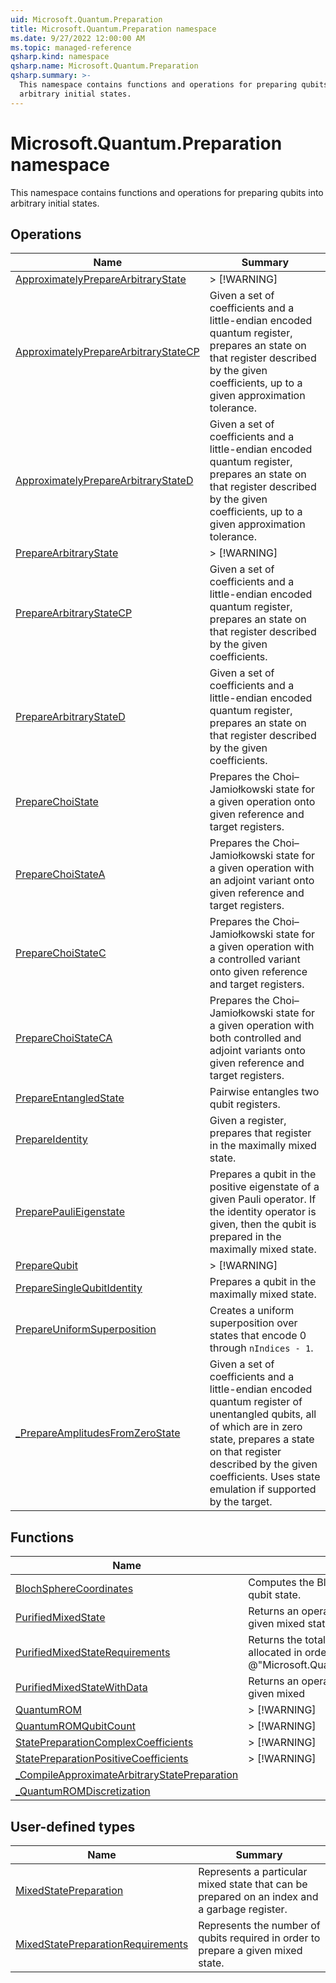 ```yaml
---
uid: Microsoft.Quantum.Preparation
title: Microsoft.Quantum.Preparation namespace
ms.date: 9/27/2022 12:00:00 AM
ms.topic: managed-reference
qsharp.kind: namespace
qsharp.name: Microsoft.Quantum.Preparation
qsharp.summary: >-
  This namespace contains functions and operations for preparing qubits into
  arbitrary initial states.
---
```


# Microsoft.Quantum.Preparation namespace

This namespace contains functions and operations for preparing qubits into
arbitrary initial states.


<!-- summaries -->

## Operations

| Name | Summary |
|------|---------|
|[ApproximatelyPrepareArbitraryState](xref:Microsoft.Quantum.Preparation.ApproximatelyPrepareArbitraryState) |> [!WARNING] |
|[ApproximatelyPrepareArbitraryStateCP](xref:Microsoft.Quantum.Preparation.ApproximatelyPrepareArbitraryStateCP) |Given a set of coefficients and a little-endian encoded quantum register, prepares an state on that register described by the given coefficients, up to a given approximation tolerance. |
|[ApproximatelyPrepareArbitraryStateD](xref:Microsoft.Quantum.Preparation.ApproximatelyPrepareArbitraryStateD) |Given a set of coefficients and a little-endian encoded quantum register, prepares an state on that register described by the given coefficients, up to a given approximation tolerance. |
|[PrepareArbitraryState](xref:Microsoft.Quantum.Preparation.PrepareArbitraryState) |> [!WARNING] |
|[PrepareArbitraryStateCP](xref:Microsoft.Quantum.Preparation.PrepareArbitraryStateCP) |Given a set of coefficients and a little-endian encoded quantum register, prepares an state on that register described by the given coefficients. |
|[PrepareArbitraryStateD](xref:Microsoft.Quantum.Preparation.PrepareArbitraryStateD) |Given a set of coefficients and a little-endian encoded quantum register, prepares an state on that register described by the given coefficients. |
|[PrepareChoiState](xref:Microsoft.Quantum.Preparation.PrepareChoiState) |Prepares the Choi–Jamiołkowski state for a given operation onto given reference and target registers. |
|[PrepareChoiStateA](xref:Microsoft.Quantum.Preparation.PrepareChoiStateA) |Prepares the Choi–Jamiołkowski state for a given operation with an adjoint variant onto given reference and target registers. |
|[PrepareChoiStateC](xref:Microsoft.Quantum.Preparation.PrepareChoiStateC) |Prepares the Choi–Jamiołkowski state for a given operation with a controlled variant onto given reference and target registers. |
|[PrepareChoiStateCA](xref:Microsoft.Quantum.Preparation.PrepareChoiStateCA) |Prepares the Choi–Jamiołkowski state for a given operation with both controlled and adjoint variants onto given reference and target registers. |
|[PrepareEntangledState](xref:Microsoft.Quantum.Preparation.PrepareEntangledState) |Pairwise entangles two qubit registers. |
|[PrepareIdentity](xref:Microsoft.Quantum.Preparation.PrepareIdentity) |Given a register, prepares that register in the maximally mixed state. |
|[PreparePauliEigenstate](xref:Microsoft.Quantum.Preparation.PreparePauliEigenstate) |Prepares a qubit in the positive eigenstate of a given Pauli operator. If the identity operator is given, then the qubit is prepared in the maximally mixed state. |
|[PrepareQubit](xref:Microsoft.Quantum.Preparation.PrepareQubit) |> [!WARNING] |
|[PrepareSingleQubitIdentity](xref:Microsoft.Quantum.Preparation.PrepareSingleQubitIdentity) |Prepares a qubit in the maximally mixed state. |
|[PrepareUniformSuperposition](xref:Microsoft.Quantum.Preparation.PrepareUniformSuperposition) |Creates a uniform superposition over states that encode 0 through `nIndices - 1`. |
|[_PrepareAmplitudesFromZeroState](xref:Microsoft.Quantum.Preparation._PrepareAmplitudesFromZeroState) |Given a set of coefficients and a little-endian encoded quantum register of unentangled qubits, all of which are in zero state, prepares a state on that register described by the given coefficients. Uses state emulation if supported by the target. |

## Functions

| Name | Summary |
|------|---------|
|[BlochSphereCoordinates](xref:Microsoft.Quantum.Preparation.BlochSphereCoordinates) |Computes the Bloch sphere coordinates for a single-qubit state. |
|[PurifiedMixedState](xref:Microsoft.Quantum.Preparation.PurifiedMixedState) |Returns an operation that prepares a a purification of a given mixed state. |
|[PurifiedMixedStateRequirements](xref:Microsoft.Quantum.Preparation.PurifiedMixedStateRequirements) |Returns the total number of qubits that must be allocated in order to apply the operation returned by @"Microsoft.Quantum.Preparation.PurifiedMixedState". |
|[PurifiedMixedStateWithData](xref:Microsoft.Quantum.Preparation.PurifiedMixedStateWithData) |Returns an operation that prepares a a purification of a given mixed |
|[QuantumROM](xref:Microsoft.Quantum.Preparation.QuantumROM) |> [!WARNING] |
|[QuantumROMQubitCount](xref:Microsoft.Quantum.Preparation.QuantumROMQubitCount) |> [!WARNING] |
|[StatePreparationComplexCoefficients](xref:Microsoft.Quantum.Preparation.StatePreparationComplexCoefficients) |> [!WARNING] |
|[StatePreparationPositiveCoefficients](xref:Microsoft.Quantum.Preparation.StatePreparationPositiveCoefficients) |> [!WARNING] |
|[_CompileApproximateArbitraryStatePreparation](xref:Microsoft.Quantum.Preparation._CompileApproximateArbitraryStatePreparation) | |
|[_QuantumROMDiscretization](xref:Microsoft.Quantum.Preparation._QuantumROMDiscretization) | |

## User-defined types

| Name | Summary |
|------|---------|
|[MixedStatePreparation](xref:Microsoft.Quantum.Preparation.MixedStatePreparation) |Represents a particular mixed state that can be prepared on an index and a garbage register. |
|[MixedStatePreparationRequirements](xref:Microsoft.Quantum.Preparation.MixedStatePreparationRequirements) |Represents the number of qubits required in order to prepare a given mixed state. |
<!-- /summaries -->
